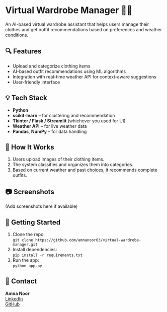 
# Virtual Wardrobe Manager 👗👚

An AI-based virtual wardrobe assistant that helps users manage their clothes and get outfit recommendations based on preferences and weather conditions.

## 🔍 Features

- Upload and categorize clothing items
- AI-based outfit recommendations using ML algorithms
- Integration with real-time weather API for context-aware suggestions
- User-friendly interface

## 💡 Tech Stack

- **Python**
- **scikit-learn** – for clustering and recommendation
- **Tkinter / Flask / Streamlit** (whichever you used for UI)
- **Weather API** – for live weather data
- **Pandas**, **NumPy** – for data handling

## 📌 How It Works

1. Users upload images of their clothing items.
2. The system classifies and organizes them into categories.
3. Based on current weather and past choices, it recommends complete outfits.

## 📷 Screenshots

(Add screenshots here if available)

## 🚀 Getting Started

1. Clone the repo:  
   `git clone https://github.com/amnanoor03/virtual-wardrobe-manager.git`
2. Install dependencies:  
   `pip install -r requirements.txt`
3. Run the app:  
   `python app.py`

## 📩 Contact

**Amna Noor**  
[LinkedIn](https://www.linkedin.com/in/amnanoor24)  
[GitHub](https://github.com/amnanoor03)

